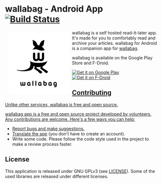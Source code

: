 # wallabag - Android App [![Build Status](https://travis-ci.org/wallabag/android-app.svg?branch=master)](https://travis-ci.org/wallabag/android-app)

<img src="unnamed.png" align="left"
width="200"
    hspace="10" vspace="10">

wallabag is a self hosted read-it-later app.
It's made for you to comfortably read and archive your articles.
wallabag for Android is a companion app for [wallabag](https://www.wallabag.org).

wallabag is available on the Google Play Store and F-Droid.

<a href="https://play.google.com/store/apps/details?id=fr.gaulupeau.apps.InThePoche">
    <img alt="Get it on Google Play"
        height="80"
        src="https://play.google.com/intl/en_us/badges/images/generic/en_badge_web_generic.png" />
</a>  
<a href="https://f-droid.org/app/fr.gaulupeau.apps.InThePoche">
    <img alt="Get it on F-Droid"
        height="80"
        src="https://f-droid.org/badge/get-it-on.png" />


## Contributing
Unlike other services, wallabag is free and open source.

wallabag app is a free and open source project developed by volunteers. Any contributions are welcome. Here's a few ways you can help:
 * [Report bugs and make suggestions.](https://github.com/wallabag/android-app/issues)
 * [Translate the app](https://hosted.weblate.org/projects/wallabag/android-app/) (you don't have to create an account).
 * Write some code. Please follow the code style used in the project to make a review process faster.


## License

This application is released under GNU GPLv3 (see [LICENSE](LICENSE)).
Some of the used libraries are released under different licenses.
